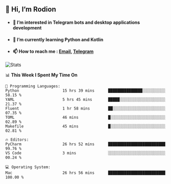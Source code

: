 ## 👋 Hi, I’m Rodion
- #### 👀 I’m interested in Telegram bots and desktop applications development
- #### 🌱 I’m currently learning Python and Kotlin
- #### 📫 How to reach me : [Email](mailto:me@lavn.ml), [Telegram](https://t.me/rodion_gudz)

![Stats](https://github-readme-stats.vercel.app/api?username=rodion-gudz&show_icons=true&theme=github_dark&hide_border=true&hide=issues&count_private=true&layout=compact)


<!--START_SECTION:waka-->
📊 **This Week I Spent My Time On** 

```text
💬 Programming Languages: 
Python                   15 hrs 39 mins      ███████████████░░░░░░░░░░   58.15 % 
YAML                     5 hrs 45 mins       █████░░░░░░░░░░░░░░░░░░░░   21.37 % 
Fluent                   1 hr 58 mins        ██░░░░░░░░░░░░░░░░░░░░░░░   07.35 % 
TOML                     46 mins             █░░░░░░░░░░░░░░░░░░░░░░░░   02.89 % 
Makefile                 45 mins             █░░░░░░░░░░░░░░░░░░░░░░░░   02.81 % 

🔥 Editors: 
PyCharm                  26 hrs 52 mins      █████████████████████████   99.76 % 
VS Code                  3 mins              ░░░░░░░░░░░░░░░░░░░░░░░░░   00.24 % 

💻 Operating System: 
Mac                      26 hrs 56 mins      █████████████████████████   100.00 % 
```


<!--END_SECTION:waka-->
